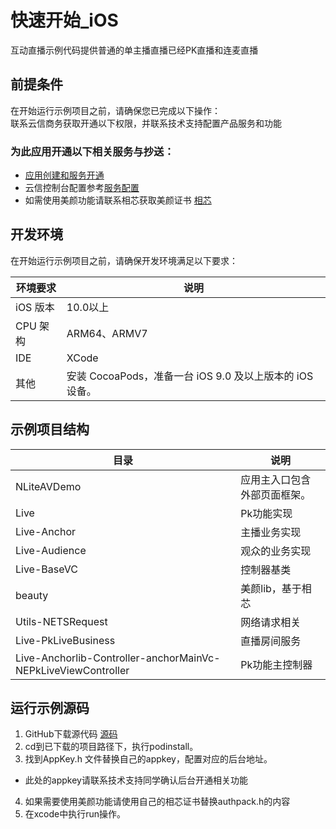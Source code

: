 # 快速开始_iOS

互动直播示例代码提供普通的单主播直播已经PK直播和连麦直播

## 前提条件

在开始运行示例项目之前，请确保您已完成以下操作：  
联系云信商务获取开通以下权限，并联系技术支持配置产品服务和功能

### 为此应用开通以下相关服务与抄送：
* [应用创建和服务开通](../应用创建和服务开通.md)
* 云信控制台配置参考[服务配置](../服务配置.md)
* 如需使用美颜功能请联系相芯获取美颜证书 [相芯](https://www.faceunity.com/)

## 开发环境

在开始运行示例项目之前，请确保开发环境满足以下要求：

| 环境要求 | 说明                                                     |
| -------- | -------------------------------------------------------- |
| iOS 版本 | 10.0以上                                                 |
| CPU 架构 | ARM64、ARMV7                                             |
| IDE      | XCode                                                    |
| 其他     | 安装 CocoaPods，准备一台 iOS 9.0 及以上版本的 iOS 设备。 |

## 示例项目结构  
|  目录   | 说明  |
|  ----  | ----  |
| NLiteAVDemo  | 应用主入口包含外部页面框架。 |
| Live | Pk功能实现 |
| Live-Anchor  | 主播业务实现 |
| Live-Audience  | 观众的业务实现 |
| Live-BaseVC  | 控制器基类 |
| beauty  | 美颜lib，基于相芯 |
| Utils-NETSRequest | 网络请求相关 |
| Live-PkLiveBusiness | 直播房间服务 |
| Live-Anchorlib-Controller-anchorMainVc-NEPkLiveViewController | Pk功能主控制器 |

## 运行示例源码 
1. GitHub下载源代码 [源码](https://github.com/netease-kit/OnlinePK/tree/dev_2.0.0/OnlinePK-iOS)
2. cd到已下载的项目路径下，执行podinstall。
3. 找到AppKey.h 文件替换自己的appkey，配置对应的后台地址。
  * 此处的appkey请联系技术支持同学确认后台开通相关功能
4. 如果需要使用美颜功能请使用自己的相芯证书替换authpack.h的内容
5. 在xcode中执行run操作。

